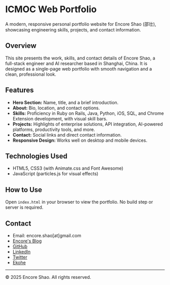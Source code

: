 # ICMOC Web Portfolio

A modern, responsive personal portfolio website for Encore Shao (邵壮), showcasing engineering skills, projects, and contact information.

## Overview

This site presents the work, skills, and contact details of Encore Shao, a full-stack engineer and AI researcher based in Shanghai, China. It is designed as a single-page web portfolio with smooth navigation and a clean, professional look.

## Features

- **Hero Section:** Name, title, and a brief introduction.
- **About:** Bio, location, and contact options.
- **Skills:** Proficiency in Ruby on Rails, Java, Python, iOS, SQL, and Chrome Extension development, with visual skill bars.
- **Projects:** Highlights of enterprise solutions, API integration, AI-powered platforms, productivity tools, and more.
- **Contact:** Social links and direct contact information.
- **Responsive Design:** Works well on desktop and mobile devices.

## Technologies Used

- HTML5, CSS3 (with Animate.css and Font Awesome)
- JavaScript (particles.js for visual effects)

## How to Use

Open `index.html` in your browser to view the portfolio. No build step or server is required.

## Contact
- Email: encore.shao[at]gmail.com
- [Encore's Blog](https://blog.icmoc.com)
- [GitHub](https://github.com/encoreshao)
- [LinkedIn](https://www.linkedin.com/in/encoreshao/)
- [Twitter](https://twitter.com/encoreshao)
- [Ekohe](https://ekohe.com/encore)

---

© 2025 Encore Shao. All rights reserved.